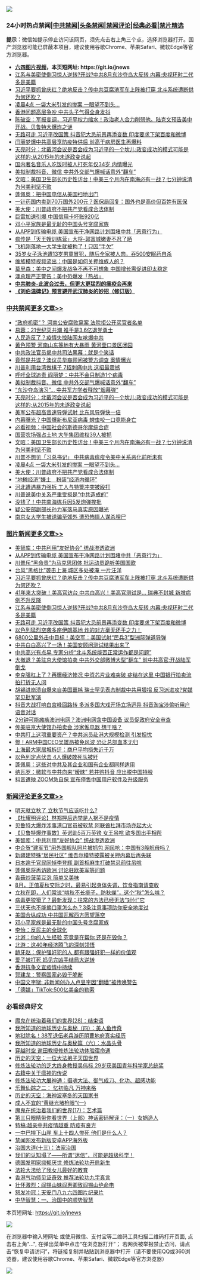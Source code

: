 ![](https://raw.githubusercontent.com/fqnews/bnews/master/64photo/fqnews-qr.jpg)

<div id="tt">
<h3>24小时热点禁闻|<a href="#%E4%B8%AD%E5%85%B1%E7%A6%81%E9%97%BB%E6%9B%B4%E5%A4%9A%E6%96%87%E7%AB%A0">中共禁闻</a>|<a href="#%E5%9B%BE%E7%89%87%E6%96%B0%E9%97%BB%E6%9B%B4%E5%A4%9A%E6%96%87%E7%AB%A0">头条禁闻</a>|<a href="#%E6%96%B0%E9%97%BB%E8%AF%84%E8%AE%BA%E6%9B%B4%E5%A4%9A%E6%96%87%E7%AB%A0">禁闻评论|<a href="#%E5%BF%85%E7%9C%8B%E7%BB%8F%E5%85%B8%E5%A5%BD%E6%96%87">经典必看|<a href="/video.md#%E7%A6%81%E7%89%87%E7%B2%BE%E9%80%89">禁片精选</a></h3>
<div><b>提示：</b>微信如提示停止访问该网页，须先点击右上角三个点，选择浏览器打开。国产浏览器可能已屏蔽本项目，建议使用谷歌Chrome、苹果Safari、微软Edge等官方浏览器。</div>
<ul>
<li><b><a href="http://d1.bdrive.tk/64.mp4" target="_blank">六四图片视频</a>，本页短网址: https://git.io/jnews</b></li>
<li><a href="/topimagenews/20200805/1375287.md">江系与美密使倒习惊人逆转?开战?中共8月东沙夺岛大反转 内幕:央视环时二代多是美籍</a></li>
<li><a href="/topimagenews/20200805/1375292.md">习近平要抓曾庆红？绝地反击？传中共豆腐渣军车上阵被打穿 北斗系统遭断供为何还吹？</a></li>
<li><a href="/cbnews/20200806/1375378.md">凌晨4点 一袋大米引发的惨案 一眼望不到头…</a></li>
<li><a href="/lifebaike/20200806/1375500.md">香港问题高层争吵 中共头子气得全身发抖</a></li>
<li><a href="/bannedvideo/20200806/1375391.md">陈破空：军报变调，习近平权力缩水！政治老人合力削弱他。陆克文预告美中开战。贝鲁特大爆炸之谜</a></li>
<li><a href="/topimagenews/20200805/1375286.md">无路可走 习近平改国策 抖音犯大忌前景再添变数 印度要求下架百度和微博</a></li>
<li><a href="/comments/20200806/1375429.md">闫丽梦爆中共高层享防疫特供后 前高干病房医生再爆料</a></li>
<li><a href="/cbnews/20200806/1375475.md">天亮时分：北戴河会议是否会成为习近平的一个坎儿;政变成功的模式可能是这样的;从2015年的未遂政变说起</a></li>
<li><a href="/baitai/20200806/1375555.md">国内著名音乐人吃饭时被人打死年仅34岁 内情曝光</a></li>
<li><a href="/cbnews/20200806/1375483.md">美拟制裁抖音、微信 中共外交部气爆喊话意外“翻车”</a></li>
<li><a href="/cbnews/20200806/1375402.md">文昭：美国卫生部长历史性访台！中美三个月内在南海必有一战？七分钟说清为何美利坚不败</a></li>
<li><a href="/ssgc/20200806/1375396.md">蓬佩奥：把中国电信从美国扫地出门</a></li>
<li><a href="/baitai/20200806/1375513.md">一针药国内卖到70万国外200元？医保局回复：国外也是高价但百姓有医保</a></li>
<li><a href="/cbnews/20200806/1375332.md">美大使：川普政府不把共产党看成合法体制</a></li>
<li><a href="/comments/20200806/1375419.md">巨雷加速引爆 中国信用卡坏账920亿</a></li>
<li><a href="/comments/20200806/1375561.md">邓小平家族是最无耻的中国头号贪腐家族</a></li>
<li><a href="/topimagenews/20200806/1375434.md">从APP到传输电缆 美国宣布干净网路计划围堵中共「恶意行为」</a></li>
<li><a href="/yule/20200806/1375342.md">疯传是「天王嫂训练营」大将-郭富城嫩妻不忍了晒</a></li>
<li><a href="/baitai/20200806/1375533.md">飞机刚落地一大学生就被拘了！只因“手欠”</a></li>
<li><a href="/baitai/20200806/1375515.md">35岁女子泳池遭13岁男童冒犯，随后全家被人肉，吞500安眠药自杀</a></li>
<li><a href="/ssgc/20200806/1375307.md">维族模特视频流出：中国是如何关押维族人的？</a></li>
<li><a href="/headline/20200806/1375349.md">莫里森：美中之间爆发战争不再不可想象 中国增长需促进印太稳定</a></li>
<li><a href="/cnnews/20200806/1375541.md">澳总理严正警告：美中恐爆发「热战」</a></li>
<li><b><a href="/comments/20200211/1275071.md" target="_blank">中共肺炎-此波会过去，但更大更猛烈的瘟疫会再来</a></b></li>
<li><b><a href="/comments/20200207/1272816.md" target="_blank">《刘伯温碑记》预言避开武汉肺炎的妙招（修订版）</a></b></li>
</ul>
</div>

<div class="catlist">
<h3><a href="/cbnews/" target="_blank">中共禁闻</a><span><a href="/cbnews/" target="_blank" rel="nofollow">更多文章>></a></span></h3>
<ul>
<li><a href="/cbnews/20200806/1375648.md" target="_blank">“政府机密”？ 河南公安腐败窝案 法院拒公开买官者名单</a></li>
<li><a href="/cbnews/20200806/1375647.md" target="_blank">易蓉：21世纪灭共潮 推手是3.6亿退党勇士</a></li>
<li><a href="/cbnews/20200806/1375646.md" target="_blank">人民造反了？疫情失控陆网友呛爆中共</a></li>
<li><a href="/cbnews/20200806/1375645.md" target="_blank">黄色预警 河南山东等地有大暴雨 黄河壶口景区闭园</a></li>
<li><a href="/cbnews/20200806/1375585.md" target="_blank">中共政法官员揭中共司法黑幕：就是个笑话</a></li>
<li><a href="/cbnews/20200806/1375584.md" target="_blank">竟然是共谍？澳议员华裔顾问被警方调查 案情曝光</a></li>
<li><a href="/cbnews/20200806/1375583.md" target="_blank">川普利用台湾做棋子 7招刺痛中共 这招最震撼</a></li>
<li><a href="/cbnews/20200806/1375582.md" target="_blank">呼吁全球追责 阎丽梦：中共不会只制造1个病毒</a></li>
<li><a href="/cbnews/20200806/1375483.md" target="_blank">美拟制裁抖音、微信 中共外交部气爆喊话意外“翻车”</a></li>
<li><a href="/cbnews/20200806/1375482.md" target="_blank">“东沙夺岛演习”… 中共军方学者释放“烟幕弹”</a></li>
<li><a href="/cbnews/20200806/1375475.md" target="_blank">天亮时分：北戴河会议是否会成为习近平的一个坎儿;政变成功的模式可能是这样的;从2015年的未遂政变说起</a></li>
<li><a href="/cbnews/20200806/1375457.md" target="_blank">美军公布超高音速导弹试射 比东风导弹快一倍</a></li>
<li><a href="/cbnews/20200806/1375456.md" target="_blank">内幕曝光？中国爆新布尼亚病毒 蜱虫咬一口竟能身亡</a></li>
<li><a href="/comments/20200806/1375443.md" target="_blank">必看视频：中国社会的斯德哥尔摩综合症</a></li>
<li><a href="/cbnews/20200806/1375435.md" target="_blank">国营农场强占土地 大午集团维权39人被抓</a></li>
<li><a href="/cbnews/20200806/1375402.md" target="_blank">文昭：美国卫生部长历史性访台！中美三个月内在南海必有一战？七分钟说清为何美利坚不败</a></li>
<li><a href="/cbnews/20200806/1375379.md" target="_blank">川普不想见「习总书记」 中共病毒瘟疫令美中关系恶化前所未有</a></li>
<li><a href="/cbnews/20200806/1375378.md" target="_blank">凌晨4点 一袋大米引发的惨案 一眼望不到头…</a></li>
<li><a href="/cbnews/20200806/1375332.md" target="_blank">美大使：川普政府不把共产党看成合法体制</a></li>
<li><a href="/cbnews/20200805/1375249.md" target="_blank">“地摊经济”嫌土　粉装“经济内循环”</a></li>
<li><a href="/cbnews/20200805/1375211.md" target="_blank">河北遭遇暴力强拆 工人与特警冲突被殴打</a></li>
<li><a href="/cbnews/20200805/1375150.md" target="_blank">川普说美中关系严重受损是“中共造成的”</a></li>
<li><a href="/cbnews/20200805/1375149.md" target="_blank">没钱了！中共南海练兵因5发炮弹挨批</a></li>
<li><a href="/cbnews/20200805/1375148.md" target="_blank">疑公安部副部长孙力军落马真实原因曝光</a></li>
<li><a href="/cbnews/20200805/1375147.md" target="_blank">南京女大学生被诱骗至郊外 遭恐怖情人谋杀埋尸</a></li>

</ul>
</div>
<div class="catlist">
<h3><a href="/topimagenews/" target="_blank">图片新闻</a><span><a href="/topimagenews/" target="_blank" rel="nofollow">更多文章>></a></span></h3>
<ul>
<li><a href="/comments/20200806/1375618.md" target="_blank">美智库：中共利用“友好协会”  统战渗透欧洲</a></li>
<li><a href="/topimagenews/20200806/1375434.md" target="_blank">从APP到传输电缆 美国宣布干净网路计划围堵中共「恶意行为」</a></li>
<li><a href="/topimagenews/20200806/1375377.md" target="_blank">川普斥“黑命贵”为马克思团体 批运动员跪听美国国歌</a></li>
<li><a href="/topimagenews/20200806/1375376.md" target="_blank">台风“黑格比”袭击上海 城区多处被淹 一片汪洋</a></li>
<li><a href="/topimagenews/20200805/1375292.md" target="_blank">习近平要抓曾庆红？绝地反击？传中共豆腐渣军车上阵被打穿 北斗系统遭断供为何还吹？</a></li>
<li><a href="/topimagenews/20200805/1375288.md" target="_blank">41年来大突破！美高官访台 中共白高兴！美高官测试是&#8230; 瑞典不封城 新增病例不升反降</a></li>
<li><a href="/topimagenews/20200805/1375287.md" target="_blank">江系与美密使倒习惊人逆转?开战?中共8月东沙夺岛大反转 内幕:央视环时二代多是美籍</a></li>
<li><a href="/topimagenews/20200805/1375286.md" target="_blank">无路可走 习近平改国策 抖音犯大忌前景再添变数 印度要求下架百度和微博</a></li>
<li><a href="/topimagenews/20200805/1374949.md" target="_blank">以色列猛烈空袭多座伊朗基地 炸的对方毫无还手之力！</a></li>
<li><a href="/topimagenews/20200805/1374948.md" target="_blank">6800公里外击中目标！美空军：美国试射“民兵3”型洲际弹道导弹</a></li>
<li><a href="/topimagenews/20200805/1374855.md" target="_blank">中共白白高兴了一场！美国安顾问测试结果出来了</a></li>
<li><a href="/topimagenews/20200805/1374854.md" target="_blank">中共高兴有点早 专家分析“北斗系统能否正常运作都是问题”</a></li>
<li><a href="/topimagenews/20200804/1374687.md" target="_blank">大撤退？美驻京大使馆拍卖 中共外交部微博大型“翻车” 前中共高官:开战陆军倒戈</a></li>
<li><a href="/topimagenews/20200804/1374686.md" target="_blank">李克强杠上了？再曝经济惨况 中资芯片业难突破 症结在这里 中国银行拍卖流拍打折无人问</a></li>
<li><a href="/topimagenews/20200804/1374611.md" target="_blank">胡锡进崩溃自爆来自美国噩耗 瑞士罕见表态制裁中共用狠招 反习派进攻?党媒罕见批军演</a></li>
<li><a href="/topimagenews/20200804/1374610.md" target="_blank">抖音大战打响白宫峰回路转 多派多国大戏开场立场迥异 抖音淘宝涉偷听用户语音对话</a></li>
<li><a href="/topimagenews/20200804/1374525.md" target="_blank">2分钟可能瘫痪澳洲电网？澳洲电网含中国设备 议员促政府安全审查</a></li>
<li><a href="/topimagenews/20200804/1374524.md" target="_blank">传美驻京大使馆办拍卖会 涉家俬电器 想干啥？</a></li>
<li><a href="/topimagenews/20200804/1374405.md" target="_blank">中共盯上这项重要资产？中共派员赴港大规模检测 引发担忧</a></li>
<li><a href="/topimagenews/20200804/1374404.md" target="_blank">惨！ARM中国CEO吴雄昂被免风波 恐让总部血本无归</a></li>
<li><a href="/topimagenews/20200804/1374403.md" target="_blank">上海最大家居城拆迁：商户平均损失近千万</a></li>
<li><a href="/topimagenews/20200804/1374402.md" target="_blank">以色列定点伏击 4人爆破敢死队被歼</a></li>
<li><a href="/topimagenews/20200804/1374333.md" target="_blank">蓬佩奥：这些对中共及其企业和国有企业都同样适用</a></li>
<li><a href="/topimagenews/20200804/1374222.md" target="_blank">纳瓦罗：微软与中共向来“暧昧” 若并购抖音 应出脱中国持股</a></li>
<li><a href="/topimagenews/20200804/1374221.md" target="_blank">抖音遭殃 ZOOM急自保 宣布停售中国用户软件及升级服务</a></li>

</ul>
</div>
<div class="catlist">
<h3><a href="/comments/" target="_blank">新闻评论</a><span><a href="/comments/" target="_blank" rel="nofollow">更多文章>></a></span></h3>
<ul>
<li><a href="/comments/20200806/1375672.md" target="_blank">明天就立秋了 立秋节气应该吃什么?</a></li>
<li><a href="/comments/20200806/1375667.md" target="_blank">【杜耀明评论】林郑押后选举是人祸不是疫情</a></li>
<li><a href="/comments/20200806/1375661.md" target="_blank">贝鲁特大爆炸涉事港口官员被软禁 阿联酋杜拜市场亦起大火</a></li>
<li><a href="/comments/20200806/1375627.md" target="_blank">【贝鲁特爆炸事故】英诺助5百万英镑  女王吊唁  欧多国出手相帮</a></li>
<li><a href="/comments/20200806/1375618.md" target="_blank">美智库：中共利用“友好协会”  统战渗透欧洲</a></li>
<li><a href="/comments/20200806/1375612.md" target="_blank">中企贺“建军节”用外国舰队照片被抓包 网民呛：中国有3艘航母吗？</a></li>
<li><a href="/comments/20200806/1375611.md" target="_blank">新疆建特殊“居民社区”  维吾尔模特披露被关押内幕后再失联</a></li>
<li><a href="/comments/20200806/1375604.md" target="_blank">日本逾千官民同悼李登辉 副首相麻生打破禁忌前往吊唁</a></li>
<li><a href="/comments/20200806/1375603.md" target="_blank">蓬佩奥将再访欧洲 讨论驻欧美军等问题</a></li>
<li><a href="/comments/20200806/1375602.md" target="_blank">香菇炒菠菜豆泡 简单又美味</a></li>
<li><a href="/comments/20200806/1375577.md" target="_blank">8月，正值夏秋交际之时，最易引起身体失调，饮食指南请查收</a></li>
<li><a href="/comments/20200806/1375576.md" target="_blank">立秋在即，人们常说“啃秋不长痱子，防秋燥”，这个“秋”怎么啃？</a></li>
<li><a href="/comments/20200806/1375575.md" target="_blank">病毒更狡猾了？最新发现：往常的方法已经无法“对付”它</a></li>
<li><a href="/comments/20200806/1375574.md" target="_blank">三伏天也不能摘口罩怎么办？3条注意事项助你安全地度过</a></li>
<li><a href="/comments/20200806/1375562.md" target="_blank">美国合纵成功 中共国瓦解西方愿望落空</a></li>
<li><a href="/comments/20200806/1375561.md" target="_blank">邓小平家族是最无耻的中国头号贪腐家族</a></li>
<li><a href="/comments/20200806/1375560.md" target="_blank">李怡：反民主的全球化</a></li>
<li><a href="/comments/20200806/1375559.md" target="_blank">北游：你的人生经验 究竟是在帮你 还是在毁你？</a></li>
<li><a href="/comments/20200806/1375558.md" target="_blank">北游：这40年经济腾飞的深刻领悟</a></li>
<li><a href="/comments/20200806/1375498.md" target="_blank">龅牙赵：保护强奸犯的人 都有跟强奸犯一样的价值观</a></li>
<li><a href="/comments/20200806/1375497.md" target="_blank">爱子被打死 妈见完凶手结局大逆转</a></li>
<li><a href="/comments/20200806/1375470.md" target="_blank">香港抗争文宣疫情中持续</a></li>
<li><a href="/comments/20200806/1375469.md" target="_blank">郭建龙：警察国家必毁于脆断</a></li>
<li><a href="/comments/20200806/1375468.md" target="_blank">中国文字狱: 非新闻创办人卢昱宇因“翻墙”被传唤警告</a></li>
<li><a href="/comments/20200806/1375467.md" target="_blank">「德媒」TikTok:500亿美金的勒索</a></li>

</ul>
</div>

<div class="catlist">
<h3>必看经典好文</h3>
<ul>
<li><a href="/comments/20181228/1054609.md" target="_blank">魔鬼在统治着我们的世界(28)：结束语</a></li>
<li><a href="/tculture/xiulian/20170729/799172.md" target="_blank">我所知道的地球历史与奥秘（四）：美人鱼传奇</a></li>
<li><a href="/cbnews/20200531/1337381.md" target="_blank">地狱除名！38军退伍老兵游历阴曹地府真实经历</a></li>
<li><a href="/cbnews/20171115/856086.md" target="_blank">我所知道的地球历史与奥秘篇（六）：水晶头骨</a></li>
<li><a href="/comments/20200511/1322384.md" target="_blank">穿越时空 谢田教授修炼法轮功体验宿命通</a></li>
<li><a href="/tculture/20121025/73067.md" target="_blank">历史的天空：一位大法弟子天国世界</a></li>
<li><a href="/comments/20190517/1129285.md" target="_blank">修炼法轮功的芝大终身教授吴伟标 29岁获美国青年科学家总统奖</a></li>
<li><a href="/ccpdope/20200531/1337409.md" target="_blank">古籍中关于瘟神的传说</a></li>
<li><a href="/comments/20191203/1234383.md" target="_blank">修炼法轮功大展神通：摄魂大法、御气成刀、化功、超感功能</a></li>
<li><a href="/tculture/20170711/790081.md" target="_blank">乐舞仙踪之二： 忆初临凡 万神来格</a></li>
<li><a href="/tculture/xiulian/20170318/732480.md" target="_blank">历史的天空：海神波塞冬的天国家书</a></li>
<li><a href="/lifebaike/20200527/1334909.md" target="_blank">成人不宜的“黄继光堵枪眼”(一)</a></li>
<li><a href="/topimagenews/20180620/960677.md" target="_blank">魔鬼在统治着我们的世界(17)：艺术篇</a></li>
<li><a href="/comments/20200426/1319648.md" target="_blank">第三只眼睛带你看世界（上部）神话密码解译：（一）女娲造人</a></li>
<li><a href="/ccpdope/20200425/1319297.md" target="_blank">特稿:越亲中共疫情越重 防疫有良方</a></li>
<li><a href="/cbnews/20200611/1343057.md" target="_blank">一中巴摔下山崖 车上十四人惨死 他们是什么人？</a></li>
<li><a href="/comments/20200627/783266.md" target="_blank">禁闻网发布新版安卓APP海外版</a></li>
<li><a href="/cbnews/20180319/916654.md" target="_blank">治国大道(十三)：法家治国</a></li>
<li><a href="/sohnews/20161029/607205.md" target="_blank">我们的认知塌了——所谓“迷信”，可能是超级科学！</a></li>
<li><a href="/comments/20200722/1364497.md" target="_blank">德国发明家抑郁厌世 修炼法轮功开启新生</a></li>
<li><a href="/cbnews/20200516/1329218.md" target="_blank">法轮大法给了我女儿最好的教育</a></li>
<li><a href="/comments/20200517/1330064.md" target="_blank">香港气功师见证奇效 推荐法轮功九字真言</a></li>
<li><a href="/cbnews/20200727/1366904.md" target="_blank">壮怀激烈：阎锡山妹阎惠卿致阎锡山绝命电</a></li>
<li><a href="/comments/20200604/783200.md" target="_blank">怒发冲冠：天安门八九六四图片纪录片</a></li>
<li><a href="/comments/20200605/1340202.md" target="_blank">中华智慧：一、治国中的顺势智慧</a></li>

</ul>
</div>

本页短网址: https://git.io/jnews

![](https://raw.githubusercontent.com/fqnews/bnews/master/64photo/fqnews-qr.jpg)

在浏览器中输入短网址 或使用微信、支付宝等二维码工具扫描二维码打开页面, 点击右上角"...", 在弹出菜单中点击“在浏览器打开”； 若网页被举报禁止访问，请点击“恢复申请访问”，将链接复制并粘贴到浏览器中打开（请不要使用QQ或360浏览器，建议使用谷歌Chrome、苹果Safari、微软Edge等官方浏览器）

![](https://raw.githubusercontent.com/fqnews/bnews/master/64photo/wx.jpg)